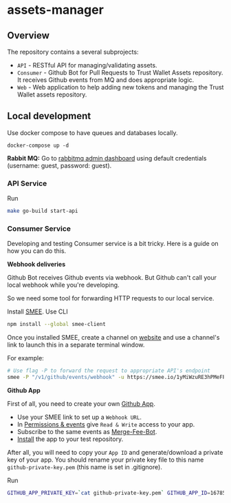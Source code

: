 # assets-manager

## Overview

The repository contains a several subprojects:

- `API` - RESTful API for managing/validating assets.
- `Consumer` - Github Bot for Pull Requests to Trust Wallet Assets repository. It receives Github events from MQ and does appropriate logic.
- `Web` - Web application to help adding new tokens and managing the Trust Wallet assets repository.

## Local development

Use docker compose to have queues and databases locally.

`docker-compose up -d`

**Rabbit MQ:** Go to [rabbitmq admin dashboard](http://localhost:15672) using default credentials (username: guest, password: guest).

### API Service

Run

``` sh
make go-build start-api
```

### Consumer Service

Developing and testing Consumer service is a bit tricky. Here is a guide on how you can do this.

**Webhook deliveries**

Github Bot receives Github events via webhook. But Github can't call your local webhook while you're developing.

So we need some tool for forwarding HTTP requests to our local service.

Install [SMEE](https://smee.io/).
Use CLI

```sh
npm install --global smee-client
```

Once you installed SMEE, create a channel on [website](https://smee.io/) and use a channel's link to launch this in a separate terminal window.

For example:

```sh
# Use flag -P to forward the request to appropriate API's endpoint
smee -P "/v1/github/events/webhook" -u https://smee.io/1yMiWzuRE3hPMeFP
```

**Github App**

First of all, you need to create your own [Github App](https://github.com/settings/apps).

- Use your SMEE link to set up a `Webhook URL`.
- In [Permissions & events](https://github.com/settings/apps/merge-fee-bot-test/permissions) give `Read & Write` access to your app.
- Subscribe to the same events as [Merge-Fee-Bot](https://github.com/organizations/trustwallet/settings/apps/merge-fee-bot).
- [Install](https://github.com/settings/apps/merge-fee-bot-test/installations) the app to your test repository.

After all, you will need to copy your `App ID` and generate/download a private key of your app. You should rename your private key file to this name `github-private-key.pem` (this name is set in .gitignore).

Run

``` sh
GITHUB_APP_PRIVATE_KEY=`cat github-private-key.pem` GITHUB_APP_ID=167859 make go-build start-consumer
```
